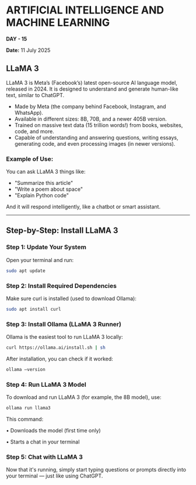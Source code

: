 # ARTIFICIAL INTELLIGENCE AND MACHINE LEARNING  
**DAY - 15**

**Date:** 11 July 2025  

## LLaMA 3

LLaMA 3 is Meta’s (Facebook’s) latest open-source AI language model, released in 2024. It is designed to understand and generate human-like text, similar to ChatGPT.

- Made by Meta (the company behind Facebook, Instagram, and WhatsApp).  
- Available in different sizes: 8B, 70B, and a newer 405B version.  
- Trained on massive text data (15 trillion words!) from books, websites, code, and more.  
- Capable of understanding and answering questions, writing essays, generating code, and even processing images (in newer versions).  

### Example of Use:
You can ask LLaMA 3 things like:  
- "Summarize this article"  
- "Write a poem about space"  
- "Explain Python code"  

And it will respond intelligently, like a chatbot or smart assistant.

---

## Step-by-Step: Install LLaMA 3

### Step 1: Update Your System  
Open your terminal and run:  
```bash
sudo apt update
```

### Step 2: Install Required Dependencies
Make sure curl is installed (used to download Ollama):
```bash
sudo apt install curl
 ```

### Step 3: Install Ollama (LLaMA 3 Runner)
Ollama is the easiest tool to run LLaMA 3 locally:
```bash
curl https://ollama.ai/install.sh | sh
 ```

After installation, you can check if it worked:
```bash
ollama –version
 ```

### Step 4: Run LLaMA 3 Model
To download and run LLaMA 3 (for example, the 8B model), use:
```bash
ollama run llama3
```

This command:

•	Downloads the model (first time only)

•	Starts a chat in your terminal
 
### Step 5: Chat with LLaMA 3
Now that it's running, simply start typing questions or prompts directly into your terminal — just like using ChatGPT.
 









